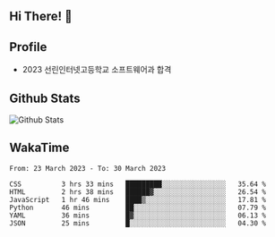 ## Hi There! 👋

## Profile

-   2023 선린인터넷고등학교 소프트웨어과 합격

## Github Stats

![Github Stats](https://github-readme-stats.vercel.app/api/top-langs/?username=NY0510&theme=tokyonight&hide_border=true&layout=compact)

## WakaTime

<!--START_SECTION:waka-->

```text
From: 23 March 2023 - To: 30 March 2023

CSS          3 hrs 33 mins   █████████░░░░░░░░░░░░░░░░   35.64 %
HTML         2 hrs 38 mins   ██████▓░░░░░░░░░░░░░░░░░░   26.54 %
JavaScript   1 hr 46 mins    ████▒░░░░░░░░░░░░░░░░░░░░   17.81 %
Python       46 mins         ██░░░░░░░░░░░░░░░░░░░░░░░   07.79 %
YAML         36 mins         █▓░░░░░░░░░░░░░░░░░░░░░░░   06.13 %
JSON         25 mins         █░░░░░░░░░░░░░░░░░░░░░░░░   04.30 %
```

<!--END_SECTION:waka-->
